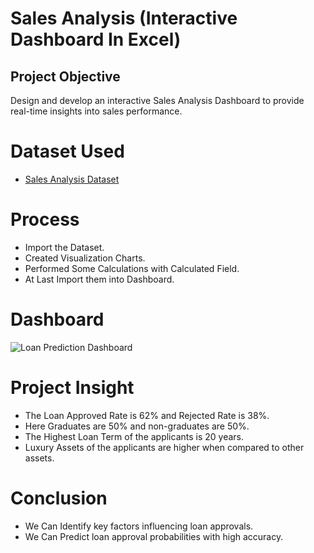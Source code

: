 # Sales Analysis (Interactive Dashboard In Excel)
## Project Objective
Design and develop an interactive Sales Analysis Dashboard to provide real-time insights into sales performance.
# Dataset Used
- <a href="https://github.com/Poojitha2509/Sales-Analysis-Dashboard-In-Excel/blob/main/Sales%20Analysis%20Report.xlsx">Sales Analysis Dataset</a>
# Process
- Import the Dataset.
- Created Visualization Charts.
- Performed Some Calculations with Calculated Field.
- At Last Import them into Dashboard.
# Dashboard
![Loan Prediction Dashboard](https://github.com/user-attachments/assets/53ab7178-53ea-4798-b5c6-c5eebade25e8)
# Project Insight
- The Loan Approved Rate is 62% and Rejected Rate is 38%.
- Here Graduates are 50% and non-graduates are 50%.
- The Highest Loan Term of the applicants is 20 years.
- Luxury Assets of the applicants are higher when compared to other assets.
# Conclusion
- We Can Identify key factors influencing loan approvals.
- We Can Predict loan approval probabilities with high accuracy.

